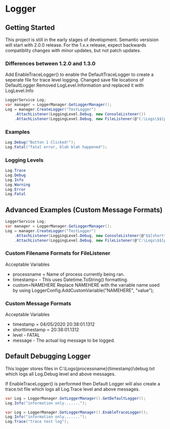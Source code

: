 # Logger

## Getting Started
This project is still in the early stages of development. Semantic versision will start with 2.0.0 release. For the 1.x.x release, expect backwards compatiblity changes with minor updates, but not patch updates.

### Differences between 1.2.0 and 1.3.0
Add EnableTraceLogger() to enable the DefaultTraceLogger to create a seperate file for trace level logging.
Changed save file locations of DefaultLogger
Removed LogLevel.Information and replaced it with LogLevel.Info

```csharp
LoggerService Log;
var manager = LoggerManager.GetLoggerManager();
Log = manager.CreateLogger("TestLogger")
    .AttachListener(LoggingLevel.Debug, new ConsoleListener())
    .AttachListener(LoggingLevel.Debug, new FileListener(@"C:\Logs\$$[processname]$$\$$[timestamp=yyyy-MM-dd HH_mm_ss]$$.txt"));
```

### Examples
```csharp
Log.Debug("Button 1 Clicked!");
Log.Fatal("fatal error, blah blah happened");
```

### Logging Levels
```csharp
Log.Trace
Log.Debug
Log.Info
Log.Warning
Log.Error
Log.Fatal
```

## Advanced Examples (Custom Message Formats)
```csharp
LoggerService Log;
var manager = LoggerManager.GetLoggerManager();
Log = manager.CreateLogger("TestLogger")
    .AttachListener(LoggingLevel.Debug, new ConsoleListener(@"$$[shorttimestamp]$$ - $$[level]$$ - $$[message]$$"))
    .AttachListener(LoggingLevel.Debug, new FileListener(@"C:\Logs\$$[processname]$$\$$[timestamp=yyyy-MM-dd HH_mm_ss]$$.txt", "$$[timestamp]$$  -  $$[level]$$ - $$[message]$$"));
```

### Custom Filename Formats for FileListener
Acceptable Variables
* processname = Name of process currently being ran.
* timestamp= - This uses Datetime.ToString() formatting.
* custom=NAMEHERE       Replace NAMEHERE with the variable name used by using LoggerConfig.AddCustomVariable("NAMEHERE", "value");

### Custom Message Formats
Acceptable Variables
* timestamp = 04/05/2020 20:38:01.1312
* shorttimestamp = 20:38:01.1312
* level - FATAL
* message - The actual log message to be logged.

## Default Debugging Logger
This logger stores files in C:\Logs\{processname}\{timestamp}\debug.txt which logs all Log.Debug level and above messages.

If EnableTraceLogger() is performed then Default Logger will also create a trace.txt file which logs all Log.Trace level and above messages.

```csharp
var Log = LoggerManager.GetLoggerManager().GetDefaultLogger();
Log.Info("information only.......");
```

```csharp
var Log = LoggerManager.GetLoggerManager().EnableTraceLogger();
Log.Info("information only.......");
Log.Trace("trace test log");
